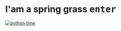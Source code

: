 # I'am a spring grass <kbd>enter<kbd>

[![python time](https://img.shields.io/spiget/stars/9089?label=python%2Ftime&style=plastic)](https://github.com/Springrass/first_grassi)
